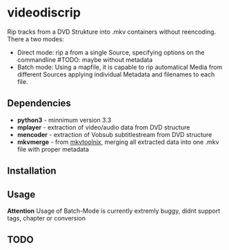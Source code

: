 videodiscrip
============
Rip tracks from a DVD Strukture into .mkv containers without reencoding.
There a two modes:
- Direct mode: rip a from a single Source, specifying options on the commandline #TODO: maybe without metadata
- Batch mode: Using a mapfile, it is capable to rip automatical Media from different Sources applying individual Metadata and filenames to each file.

Dependencies
------------
- **python3** - minnimum version 3.3
- **mplayer** - extraction of video/audio data from DVD structure
- **mencoder** - extraction of Vobsub subtitlestream from DVD structure
- **mkvmerge** - from [mkvtoolnix](http://www.bunkus.org/videotools/mkvtoolnix/), merging all extracted data into one .mkv file with proper metadata


Installation
------------

Usage
-----
**Attention**
Usage of Batch-Mode is currently extremly buggy, didnt support tags, chapter or conversion

TODO
----

